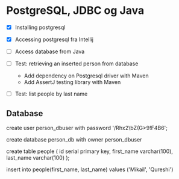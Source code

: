 # PostgreSQL, JDBC og Java

* [x] Installing postgresql
* [x] Accessing postgresql fra Intellij
* [ ] Access database from Java
* [ ] Test: retrieving an inserted person from database
  * Add dependency on Postgresql driver with Maven
  * Add AssertJ testing library with Maven
* [ ] Test: list people by last name
  

## Database

  create user person_dbuser with password '/Rhx2\bZ(G>9!F4B6';

  create database person_db with owner person_dbuser

  create table people (
  id serial primary key,
  first_name varchar(100),
  last_name varchar(100)
  );

insert into people(first_name, last_name) values ('Mikail', 'Qureshi')